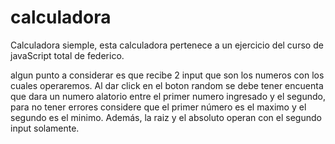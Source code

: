 # calculadora
Calculadora siemple, esta calculadora pertenece a un ejercicio del curso de javaScript total de federico. 

algun punto a considerar es que recibe 2 input que son los numeros con los cuales operaremos. Al dar click en el boton random se debe tener encuenta que dara un numero alatorio entre el primer numero ingresado y el segundo, para no tener errores considere que 
el primer número es el maximo y el segundo es el minimo. Además, la raiz y el absoluto operan con el segundo input solamente. 
